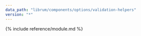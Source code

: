 ```yaml
---
data_path: "librum/components/options/validation-helpers"
version: "*"
---
```


{% include reference/module.md %}
